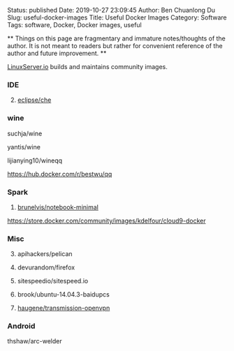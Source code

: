 Status: published
Date: 2019-10-27 23:09:45
Author: Ben Chuanlong Du
Slug: useful-docker-images
Title: Useful Docker Images
Category: Software
Tags: software, Docker, Docker images, useful

**
Things on this page are
fragmentary and immature notes/thoughts of the author.
It is not meant to readers
but rather for convenient reference of the author and future improvement.
**

[LinuxServer.io](https://www.linuxserver.io/) builds and maintains community images.

### IDE

2. [eclipse/che](https://hub.docker.com/r/eclipse/che/)


### wine 

suchja/wine 

yantis/wine 

lijianying10/wineqq

https://hub.docker.com/r/bestwu/qq


### Spark

1. [brunelvis/notebook-minimal](https://hub.docker.com/r/brunelvis/notebook-minimal/)

https://store.docker.com/community/images/kdelfour/cloud9-docker

### Misc

3. apihackers/pelican

5. devurandom/firefox

7. sitespeedio/sitespeed.io

8. brook/ubuntu-14.04.3-baidupcs

2. [haugene/transmission-openvpn](https://hub.docker.com/r/haugene/transmission-openvpn/)


### Android 

thshaw/arc-welder 
